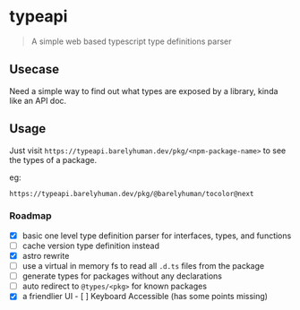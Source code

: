 # typeapi

> A simple web based typescript type definitions parser

## Usecase

Need a simple way to find out what types are exposed by a library, kinda like an
API doc.

## Usage

Just visit `https://typeapi.barelyhuman.dev/pkg/<npm-package-name>` to see the
types of a package.

eg:

```
https://typeapi.barelyhuman.dev/pkg/@barelyhuman/tocolor@next
```

### Roadmap

- [x] basic one level type definition parser for interfaces, types, and
      functions
- [ ] cache version type definition instead
- [x] astro rewrite
- [ ] use a virtual in memory fs to read all `.d.ts` files from the package
- [ ] generate types for packages without any declarations
- [ ] auto redirect to `@types/<pkg>` for known packages
- [x] a friendlier UI
      - [ ] Keyboard Accessible (has some points missing)

